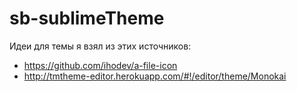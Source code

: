 # sb-sublimeTheme

Идеи для темы я взял из этих источников:
* https://github.com/ihodev/a-file-icon
* http://tmtheme-editor.herokuapp.com/#!/editor/theme/Monokai
